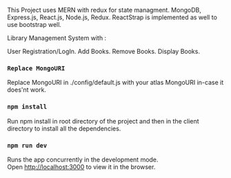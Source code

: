 This Project uses MERN with redux for state managment. 
MongoDB, Express.js, React.js, Node.js, Redux.
ReactStrap is implemented as well to use bootstrap well.

Library Management System with :

User Registration/LogIn.
Add Books.
Remove Books.
Display Books.

### `Replace MongoURI`

Replace MongoURI in ./config/default.js with your atlas MongoURI in-case it does'nt work.


### `npm install`

Run npm install in root directory of the project and then in the client directory to install all the dependencies.

### `npm run dev`

Runs the app concurrently in the development mode.<br>
Open [http://localhost:3000](http://localhost:3000) to view it in the browser.

